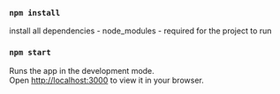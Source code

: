 ### `npm install`

install all dependencies - node_modules - required for the project to run

### `npm start`

Runs the app in the development mode.\
Open [http://localhost:3000](http://localhost:3000) to view it in your browser.